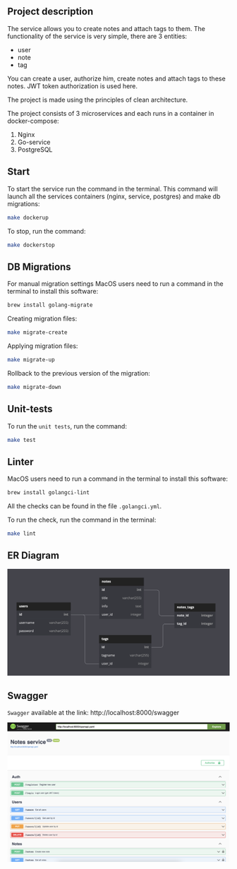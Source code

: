 ## Project description
The service allows you to create notes and attach tags to them.
The functionality of the service is very simple, there are 3 entities:
- user
- note
- tag

You can create a user, authorize him, create notes and attach tags to these notes.
JWT token authorization is used here.

The project is made using the principles of clean architecture.

The project consists of 3 microservices and each runs in a container in docker-compose:
1. Nginx
2. Go-service
3. PostgreSQL

## Start
To start the service run the command in the terminal. This command will launch all the services containers (nginx, service, postgres) and make db migrations:
```bash
make dockerup
```

To stop, run the command:
```bash
make dockerstop
```

## DB Migrations
For manual migration settings MacOS users need to run a command in the terminal to install this software:
```bash
brew install golang-migrate
```
Creating migration files:
```bash
make migrate-create
```
Applying migration files:
```bash
make migrate-up
```
Rollback to the previous version of the migration:
```bash
make migrate-down
```

## Unit-tests
To run the `unit tests`, run the command:
```bash
make test
```

## Linter
MacOS users need to run a command in the terminal to install this software:
```bash
brew install golangci-lint
```
All the checks can be found in the file `.golangci.yml`.

To run the check, run the command in the terminal:
```bash
make lint
```

## ER Diagram
<p align="left">
    <img src="assets/er.png" width="700">
</p>

## Swagger
`Swagger` available at the link: http://localhost:8000/swagger
<p align="left">
    <img src="assets/swagger.png" width="700">
</p>